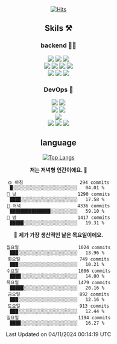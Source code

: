 <div align="center">

[![Hits](https://hits.seeyoufarm.com/api/count/incr/badge.svg?url=https%3A%2F%2Fgithub.com%2Fzxcv9203%2Fhit-counter&count_bg=%23FF7272&title_bg=%23324C2E&icon=codeigniter.svg&icon_color=%23DD5B5B&title=%EB%B0%A9%EB%AC%B8%EC%9E%90&edge_flat=false)](https://hits.seeyoufarm.com)
  
## Skils ⚒️

### backend 🧑‍💻
  
<img src="https://img.shields.io/badge/Java-FF6600?style=flat-square&logo=buymeacoffee&logoColor=white"/>
<img src="https://img.shields.io/badge/Go-0099FF?style=flat-square&logo=go&logoColor=white"/>
<img src="https://img.shields.io/badge/Kotlin-7F52FF?style=flat-square&logo=kotlin&logoColor=white"/>
  
  
<br />
  
<img src="https://img.shields.io/badge/Spring-339933?style=flat-square&logo=Spring&logoColor=white"/>
<img src="https://img.shields.io/badge/Spring Boot-339933?style=flat-square&logo=Spring Boot&logoColor=white"/>
<img src="https://img.shields.io/badge/Spring Security-339933?style=flat-square&logo=Spring Security&logoColor=white"/>
  
<img src="https://img.shields.io/badge/Spring Data JPA-339933?style=flat-square&logo=Hibernate&logoColor=white"/>

<br />
  
  <img src="https://img.shields.io/badge/mysql-0099FF?style=flat-square&logo=mysql&logoColor=white"/>
  <img src="https://img.shields.io/badge/mariadb-0099FF?style=flat-square&logo=mariadb&logoColor=white"/>
  <img src="https://img.shields.io/badge/mongoDB-47A248?style=flat-square&logo=mongodb&logoColor=white"/>
  
  
### DevOps 🚀
  
  <img src="https://img.shields.io/badge/docker-2496ED?style=flat-square&logo=docker&logoColor=white"/>
  <img src="https://img.shields.io/badge/kubernetes-326CE5?style=flat-square&logo=kubernetes&logoColor=white"/>
  
  <br />
  
  <img src="https://img.shields.io/badge/Github Actions-2088FF?style=flat-square&logo=githubactions&logoColor=white"/>
  <img src="https://img.shields.io/badge/Jenkins-D24939?style=flat-square&logo=jenkins&logoColor=white"/>
  
  
  <br />
  <img src="https://img.shields.io/badge/terraform-7B42BC?style=flat-square&logo=terraform&logoColor=white"/>
  
  <br />
  <img src="https://img.shields.io/badge/Amazon AWS-232F3E?style=flat-square&logo=Amazon AWS&logoColor=white"/>

  <img src="https://img.shields.io/badge/GCP-4285F4?style=flat-square&logo=googlecloud&logoColor=white"/>
  <img src="https://img.shields.io/badge/NCP-03C75A?style=flat-square&logo=naver&logoColor=white"/>
  
  
## language

[![Top Langs](https://github-readme-stats.vercel.app/api/top-langs/?username=zxcv9203&hide=html&exclude_repo=zxcv9203.github.io,golB&theme=grate-gatsby)](https://github.com/zxcv9203/github-readme-stats)
  
<!--START_SECTION:waka-->
**저는 저녁형 인간이에요. 🦉** 

```text
🌞 아침                     294 commits         █░░░░░░░░░░░░░░░░░░░░░░░░   04.01 % 
🌆 낮　                     1290 commits        ████░░░░░░░░░░░░░░░░░░░░░   17.58 % 
🌃 저녁                     4336 commits        ███████████████░░░░░░░░░░   59.10 % 
🌙 밤　                     1417 commits        █████░░░░░░░░░░░░░░░░░░░░   19.31 % 
```
📅 **제가 가장 생산적인 날은 목요일이에요.** 

```text
월요일                      1024 commits        ███░░░░░░░░░░░░░░░░░░░░░░   13.96 % 
화요일                      749 commits         ███░░░░░░░░░░░░░░░░░░░░░░   10.21 % 
수요일                      1086 commits        ████░░░░░░░░░░░░░░░░░░░░░   14.80 % 
목요일                      1479 commits        █████░░░░░░░░░░░░░░░░░░░░   20.16 % 
금요일                      892 commits         ███░░░░░░░░░░░░░░░░░░░░░░   12.16 % 
토요일                      913 commits         ███░░░░░░░░░░░░░░░░░░░░░░   12.44 % 
일요일                      1194 commits        ████░░░░░░░░░░░░░░░░░░░░░   16.27 % 
```



 Last Updated on 04/11/2024 00:14:19 UTC
<!--END_SECTION:waka-->
  
</div>

